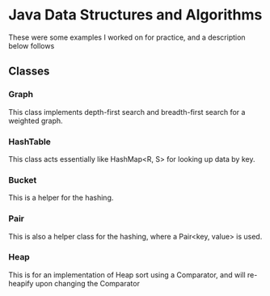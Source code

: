 # Java Data Structures and Algorithms

These were some examples I worked on for practice, and a description below follows

## Classes

### Graph

This class implements depth-first search and breadth-first search for a weighted graph.

### HashTable

This class acts essentially like HashMap<R, S> for looking up data by key.

### Bucket

This is a helper for the hashing.

### Pair

This is also a helper class for the hashing, where a Pair<key, value> is used.

### Heap

This is for an implementation of Heap sort using a Comparator, and will re-heapify upon changing the Comparator


